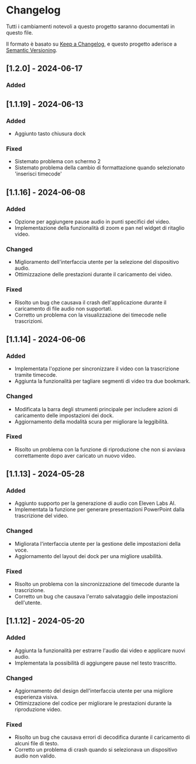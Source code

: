 # Changelog

Tutti i cambiamenti notevoli a questo progetto saranno documentati in questo file.

Il formato è basato su [Keep a Changelog](https://keepachangelog.com/en/1.0.0/), e questo progetto aderisce a [Semantic Versioning](https://semver.org/spec/v2.0.0.html).

## [1.2.0] - 2024-06-17
### Added

## [1.1.19] - 2024-06-13

### Added
- Aggiunto tasto chiusura dock

### Fixed
- Sistemato problema con schermo 2
- Sistemato problema della cambio di formattazione quando selezionato 'inserisci timecode'
## [1.1.16] - 2024-06-08

### Added
- Opzione per aggiungere pause audio in punti specifici del video.
- Implementazione della funzionalità di zoom e pan nel widget di ritaglio video.

### Changed
- Miglioramento dell'interfaccia utente per la selezione del dispositivo audio.
- Ottimizzazione delle prestazioni durante il caricamento dei video.

### Fixed
- Risolto un bug che causava il crash dell'applicazione durante il caricamento di file audio non supportati.
- Corretto un problema con la visualizzazione dei timecode nelle trascrizioni.

## [1.1.14] - 2024-06-06

### Added
- Implementata l'opzione per sincronizzare il video con la trascrizione tramite timecode.
- Aggiunta la funzionalità per tagliare segmenti di video tra due bookmark.

### Changed
- Modificata la barra degli strumenti principale per includere azioni di caricamento delle impostazioni dei dock.
- Aggiornamento della modalità scura per migliorare la leggibilità.

### Fixed
- Risolto un problema con la funzione di riproduzione che non si avviava correttamente dopo aver caricato un nuovo video.

## [1.1.13] - 2024-05-28

### Added
- Aggiunto supporto per la generazione di audio con Eleven Labs AI.
- Implementata la funzione per generare presentazioni PowerPoint dalla trascrizione del video.

### Changed
- Migliorata l'interfaccia utente per la gestione delle impostazioni della voce.
- Aggiornamento del layout dei dock per una migliore usabilità.

### Fixed
- Risolto un problema con la sincronizzazione del timecode durante la trascrizione.
- Corretto un bug che causava l'errato salvataggio delle impostazioni dell'utente.

## [1.1.12] - 2024-05-20

### Added
- Aggiunta la funzionalità per estrarre l'audio dai video e applicare nuovi audio.
- Implementata la possibilità di aggiungere pause nel testo trascritto.

### Changed
- Aggiornamento del design dell'interfaccia utente per una migliore esperienza visiva.
- Ottimizzazione del codice per migliorare le prestazioni durante la riproduzione video.

### Fixed
- Risolto un bug che causava errori di decodifica durante il caricamento di alcuni file di testo.
- Corretto un problema di crash quando si selezionava un dispositivo audio non valido.

